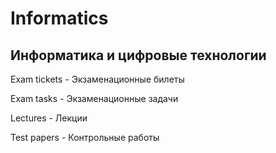 # Informatics
## Информатика и цифровые технологии

Exam tickets - Экзаменационные билеты

Exam tasks - Экзаменационные задачи

Lectures - Лекции

Test papers - Контрольные работы

